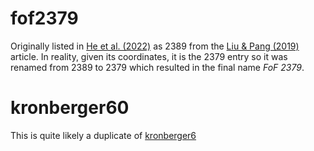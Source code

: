
# fof2379

Originally listed in [He et al. (2022)](https://ui.adsabs.harvard.edu/abs/2022ApJS..262....7H/abstract) as 2389 from the
[Liu & Pang (2019)](https://ui.adsabs.harvard.edu/abs/2019ApJS..245...32L/abstract) article. In reality, given its coordinates, it is the 2379 entry
so it was renamed from 2389 to 2379 which resulted in the final name _FoF 2379_.


# kronberger60

This is quite likely a duplicate of [kronberger6]()